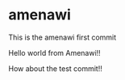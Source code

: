 # amenawi
This is the amenawi first commit

Hello world from Amenawi!!

How about the test commit!!
